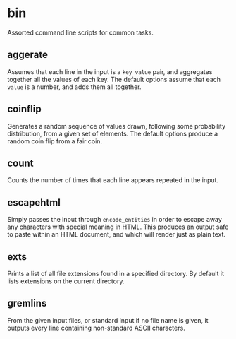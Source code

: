 bin
===

Assorted command line scripts for common tasks.

aggerate
--------

Assumes that each line in the input is a `key value` pair, and aggregates
together all the values of each key. The default options assume that each
`value` is a number, and adds them all together.

coinflip
--------

Generates a random sequence of values drawn, following some probability
distribution, from a given set of elements. The default options produce
a random coin flip from a fair coin.

count
-----

Counts the number of times that each line appears repeated in the input.

escapehtml
----------

Simply passes the input through `encode_entities` in order to escape away
any characters with special meaning in HTML. This produces an output safe to
paste within an HTML document, and which will render just as plain text.

exts
----

Prints a list of all file extensions found in a specified directory. By
default it lists extensions on the current directory.

gremlins
--------

From the given input files, or standard input if no file name is given, it
outputs every line containing non-standard ASCII characters.
